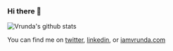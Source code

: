 ### Hi there 👋


![Vrunda's github stats](https://github-readme-stats.vercel.app/api?username=vrundakansara&include_all_commits=true&show_icons=true&theme=radical&layout=compact)

<!-- Social Links -->

You can find me on [twitter](https://twitter.com/VrundaKansara/), [linkedin](https://www.linkedin.com/in/vrundakansara/), or [iamvrunda.com](https://iamvrunda.com/)
